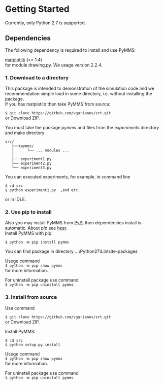 # Getting Started  
Currently, only Python 2.7 is supported. 
  
## Dependencies  
   
The following dependency is required to install and use PyMMS:  
  
[matplotlib](https://matplotlib.org/) (>= 1.4)  
for module drawing.py. We usage version 2.2.4.  
  
### 1. Download to a directory
This package is intended to demonstration of the simulation code and we recommendation simple load in some directory, i.e. without installing the package.   
If you has matplotlib then take PyMMS from source:
  
```$ git clone https://github.com/vgurianov/srt.git```   
or Download ZIP.  
  
You must take the package *pymms* and files from the *experiments* directory and make directory  
```
src/
   ├──+pymms/  
   │      └── ... modules ...  
   │
   ├── experiment1.py  
   ├── experiment2.py  
   └── experiment3.py  
```  

You can executed experiments, for example, in command line  
```  
$ cd src  
$ python experiment1.py  ,and etc.   
```  
or in IDLE.  

 
### 2. Use pip to install  
Also you may install PyMMS from [PyPI](https://pypi.org/project/pymms/#history) then dependencies install is automatic. About *pip* see [hear](https://packaging.python.org/tutorials/installing-packages/).    
Install PyMMS with pip:  
  
```$ python -m pip install pymms```
  
You can find package in directory ...\Python27\Lib\site-packages  
  
Usege command  
```$ python -m pip show pymms```  
for more information.  
  
For uninstall package use command   
```$ python -m pip uninstall pymms```  
  
### 3. Install from source  
  
Use command
  
```$ git clone https://github.com/vgurianov/srt.git```   
or Download ZIP.  
  
Install PyMMS:  
  
```  
$ cd src  
$ python setup.py install   
```  
  
Usege command  
```$ python -m pip show pymms```  
for more information.  
  
For uninstall package use command   
```$ python -m pip uninstall pymms```  
  
  

